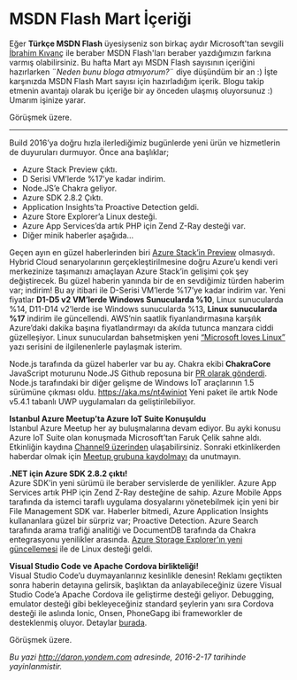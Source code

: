 # MSDN Flash Mart İçeriği 

Eğer **Türkçe MSDN Flash** üyesiyseniz son birkaç aydır Microsoft'tan sevgili [İbrahim Kıvanç](http://blogs.msdn.com/b/ikivanc/) ile beraber MSDN Flash'ları beraber yazdığımızın farkına varmış olabilirsiniz. Bu hafta Mart ayı MSDN Flash sayısının içeriğini hazırlarken ¨*Neden bunu bloga atmıyorum?*¨ diye düşündüm bir an :) İşte karşınızda MSDN Flash Mart sayısı için hazırladığım içerik. Blogu takip etmenin avantajı olarak bu içeriğe bir ay önceden ulaşmış oluyorsunuz :) Umarım işinize yarar.

Görüşmek üzere.

--------

Build 2016’ya doğru hızla ilerlediğimiz bugünlerde yeni ürün ve hizmetlerin de duyuruları durmuyor. Önce ana başlıklar;

* Azure Stack Preview çıktı.
* D Serisi VM’lerde %17’ye kadar indirim.
* Node.JS’e Chakra geliyor.
* Azure SDK 2.8.2 Çıktı.
* Application Insights’ta Proactive Detection geldi.
* Azure Store Explorer’a Linux desteği.
* Azure App Services’da artık PHP için Zend Z-Ray desteği var.
* Diğer minik haberler aşağıda…

Geçen ayın en güzel haberlerinden biri [Azure Stack’in Preview](https://azure.microsoft.com/en-us/overview/azure-stack/) olmasıydı. Hybrid Cloud senaryolarının gerçekleştirilmesine doğru Azure’u kendi veri merkezinize taşımanızı amaçlayan Azure Stack’in gelişimi çok şey değiştirecek.  Bu güzel haberin yanında bir de en sevdiğimiz türden haberim var; indirim! Bu ay itibari ile D-Serisi VM’lerde %17’ye kadar indirim var. Yeni fiyatlar **D1-D5 v2 VM’lerde Windows Sunucularda %10**, Linux sunucularda %14, D11-D14 v2’lerde ise Windows sunucularda %13, **Linux sunucularda %17** indirim ile güncellendi. AWS’nin saatlik fiyanlandırmasına karşılık Azure’daki dakika başına fiyatlandırmayı da akılda tutunca manzara ciddi güzelleşiyor. Linux sunuculardan bahsetmişken yeni [“Microsoft loves Linux”](https://azure.microsoft.com/en-us/blog/microsoft-loves-linux-deep-dive-blog-series/?wt.mc_id=DX_4015692) yazı serisini de ilgilenenlerle paylaşmak isterim. 

Node.js tarafında da güzel haberler var bu ay. Chakra ekibi **ChakraCore** JavaScript moturunu Node.JS Github reposuna bir [PR olarak gönderdi](https://github.com/nodejs/node/pull/4765). Node.js tarafındaki bir diğer gelişme de Windows IoT araçlarının 1.5 sürümüne çıkması oldu. https://aka.ms/nt4winiot Yeni paket ile artık Node v5.4.1 tabanlı UWP uygulamaları da geliştirilebiliyor. 

**Istanbul Azure Meetup’ta Azure IoT Suite Konuşuldu**   
Istanbul Azure Meetup her ay buluşmalarına devam ediyor. Bu ayki konusu Azure IoT Suite olan konuşmada Microsoft’tan Faruk Çelik sahne aldı. Etkinliğin kaydına [Channel9 üzerinden](https://channel9.msdn.com/Blogs/daronyondem/Istanbul-Azure-Meetup-Azure-IoT-Suite-Bulumasi) ulaşabilirsiniz. Sonraki etkinlikerden haberdar olmak için [Meetup grubuna kaydolmayı](http://www.meetup.com/Istanbul-Azure-Meetup/) da unutmayın.  

**.NET için Azure SDK 2.8.2 çıktı!**  
Azure SDK’in yeni sürümü ile beraber servislerde de yenilikler. Azure App Services artık PHP için Zend Z-Ray desteğine de sahip. Azure Mobile Apps tarafında da istemci taraflı uygulama dosyalarını yönetebilmek için yeni bir File Management SDK var. Haberler bitmedi, Azure Application Insights kullananlara güzel bir sürpriz var; Proactive Detection. Azure Search tarafında arama trafiği analitiği ve DocumentDB tarafında da Chakra entegrasyonu yenilikler arasında. [Azure Storage Explorer’ın yeni güncellemesi](http://storageexplorer.com/) ile de Linux desteği geldi. 

**Visual Studio Code ve Apache Cordova birlikteliği!**   
Visual Studio Code’u duymayanlarınız kesinlikle denesin! Reklamı geçtikten sonra haberin detayına gelirsik, başlıktan da anlayabileceğiniz üzere Visual Studio Code’a Apache Cordova ile geliştirme desteği geliyor.  Debugging, emulator desteği gibi bekleyeceğiniz standard şeylerin yanı sıra Cordova desteği ile aslında Ionic, Onsen, PhoneGapg ibi frameworkler de desteklenmiş oluyor. Detaylar [burada](https://blogs.msdn.microsoft.com/visualstudio/2016/01/28/apache-cordova-development-lands-on-visual-studio-code/).

Görüşmek üzere.


*Bu yazi http://daron.yondem.com adresinde, 2016-2-17 tarihinde yayinlanmistir.*